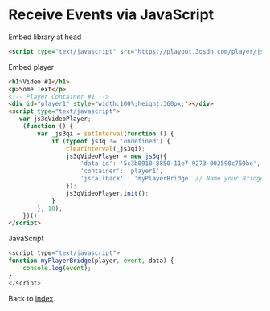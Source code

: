 # Receive Events via JavaScript

Embed library at head

```html
<script type="text/javascript" src="https://playout.3qsdn.com/player/js/sdnplayer.js"></script>
```

Embed player

```html
<h1>Video #1</h1>
<p>Some Text</p>
<!-- Player Container #1 -->
<div id="player1" style="width:100%;height:360px;"></div>
<script type="text/javascript">
   var js3qVideoPlayer;
    (function () {
        var _js3qi = setInterval(function () {
            if (typeof js3q != 'undefined') {
                clearInterval(_js3qi);
                js3qVideoPlayer = new js3q({
                    'data-id': '5c3b0910-8850-11e7-9273-002590c750be',
                    'container': 'player1',
                    'jscallback' : 'myPlayerBridge' // Name your Bridge here
                });
                js3qVideoPlayer.init();
            }
        }, 10);
    })();
</script>
```

JavaScript

```javascript
<script type="text/javascript">
function myPlayerBridge(player, event, data) {
    console.log(event);
}
</script>
```

Back to [index](../README.md).